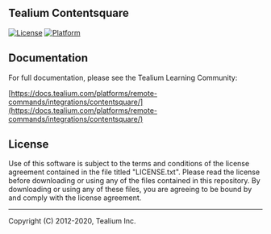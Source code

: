 ## Tealium Contentsquare

[![License](https://img.shields.io/badge/license-Proprietary-blue.svg?style=flat
           )](https://github.com/Tealium/tealium-swift/blob/master/LICENSE.txt)
[![Platform](https://img.shields.io/badge/platform-iOS-lightgrey.svg?style=flat
             )](https://developer.apple.com/resources/)


## Documentation

For full documentation, please see the Tealium Learning Community:

[https://docs.tealium.com/platforms/remote-commands/integrations/contentsquare/](https://docs.tealium.com/platforms/remote-commands/integrations/contentsquare/)

## License

Use of this software is subject to the terms and conditions of the license agreement contained in the file titled "LICENSE.txt".  Please read the license before downloading or using any of the files contained in this repository. By downloading or using any of these files, you are agreeing to be bound by and comply with the license agreement.


---
Copyright (C) 2012-2020, Tealium Inc.